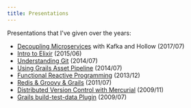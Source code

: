 ```yaml
---
title: Presentations
---
```


Presentations that I've given over the years:

- [Decoupling Microservices](https://tednaleid.github.io/decoupling-microservices/) with Kafka and Hollow (2017/07)
- [Intro to Elixir](http://tednaleid.github.io/intro-to-elixir/) (2015/06)
- [Understanding Git](http://tednaleid.github.io/understanding-git/) (2014/07)
- [Using Grails Asset Pipeline](http://tednaleid.github.io/asset-pipeline-presentation/) (2014/07)
- [Functional Reactive Programming](http://tednaleid.github.io/frp_presentation/#/) (2013/12)
- [Redis & Groovy & Grails](https://www.slideshare.net/tednaleid/redis-and-groovy-and-grails-gr8conf-2011) (2011/07)
- [Distributed Version Control with Mercurial](https://www.slideshare.net/tednaleid/mercurial-dvcs-presentation-to-devjam-1142009-2426116) (2009/11)
- [Grails build-test-data Plugin](https://www.slideshare.net/tednaleid/grails-buildtestdata-plugin-1723277) (2009/07)

